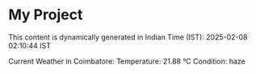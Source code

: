 # My Project

This content is dynamically generated in Indian Time (IST): 2025-02-08 02:10:44 IST


Current Weather in Coimbatore:
Temperature: 21.88 °C
Condition: haze
